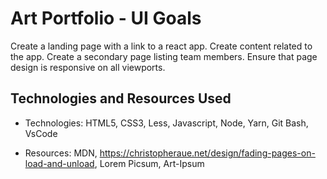 # Art Portfolio - UI Goals
Create a landing page with a link to a react app. Create content related to the app. Create a secondary page listing team members. Ensure that page design is responsive on all viewports.

## Technologies and Resources Used
* Technologies:
HTML5, CSS3, Less, Javascript, Node, Yarn, Git Bash, VsCode

* Resources:
MDN, https://christopheraue.net/design/fading-pages-on-load-and-unload, Lorem Picsum, Art-Ipsum